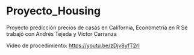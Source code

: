 # Proyecto_Housing
Proyecto predicción precios de casas en California, Econometría en R
Se trabajó con Andrés Tejeda y Víctor Carranza

Video de procedimiento: https://youtu.be/zDjv8yfT2rI
